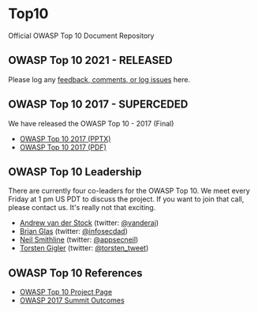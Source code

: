 # Top10

Official OWASP Top 10 Document Repository

## OWASP Top 10 2021 - RELEASED

Please log any [feedback, comments, or log issues](https://github.com/OWASP/Top10/issues) here.

## OWASP Top 10 2017 - SUPERCEDED

We have released the OWASP Top 10 - 2017 (Final)

- [OWASP Top 10 2017 (PPTX)](https://github.com/OWASP/Top10/blob/master/2017/OWASP%20Top%2010-2017%20(en).pptx)
- [OWASP Top 10 2017 (PDF)](https://github.com/OWASP/Top10/blob/master/2017/OWASP%20Top%2010-2017%20(en).pdf)

## OWASP Top 10 Leadership

There are currently four co-leaders for the OWASP Top 10. We meet every Friday at 1 pm US PDT to discuss the project. If you want to join that call, please contact us. It's really not that exciting.

- [Andrew van der Stock](mailto:vanderaj@owasp.org) (twitter: [@vanderaj](https://twitter.com/vanderaj))
- [Brian Glas](mailto:brian.glas@owasp.org) (twitter: [@infosecdad](https://twitter.com/infosecdad))
- [Neil Smithline](mailto:neil.smithline@owasp.org) (twitter: [@appsecneil](https://twitter.com/appsecneil))
- [Torsten Gigler](mailto:torsten.gigler@owasp.org) (twitter: [@torsten_tweet](https://twitter.com/torsten_tweet))

## OWASP Top 10 References

- [OWASP Top 10 Project Page](https://owasp.org/www-project-top-ten)
- [OWASP 2017 Summit Outcomes](https://owaspsummit.org/Outcomes/Owasp-Top-10-2017/Owasp-Top-10-2017.html)
 
